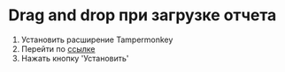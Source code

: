 # Drag and drop при загрузке отчета

1. Установить расширение Tampermonkey
2. Перейти по [ссылке](https://greasyfork.org/ru/scripts/479765-drag)
3. Нажать кнопку 'Установить'